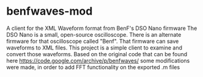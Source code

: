 # benfwaves-mod
A client for the XML Waveform format from BenF's DSO Nano firmware The DSO Nano is a small, open-source oscilloscope.
There is an alternate firmware for that oscilloscope called "Benf". That firmware can save waveforms to XML files. 
This project is a simple client to examine and convert those waveforms. Based on the original code that can be found here https://code.google.com/archive/p/benfwaves/
some modifications were made, in order to add FFT functionality on the exported .m files
